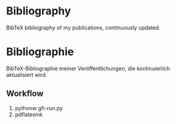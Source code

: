 # Bibliography
BibTeX bibliography of my publications, continuously updated.

# Bibliographie
BibTeX-Bibliographie meiner Veröffentlichungen, die kontinuierlich aktualisiert wird. 

## Workflow
1. pythonw gfi-run.py
2. pdflatexmk